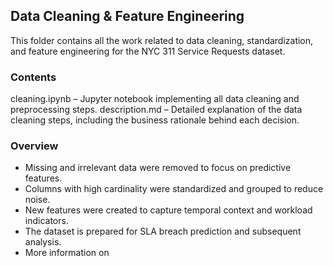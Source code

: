 ## Data Cleaning & Feature Engineering
This folder contains all the work related to data cleaning, standardization, and feature engineering for the NYC 311 Service Requests dataset.

### Contents
cleaning.ipynb – Jupyter notebook implementing all data cleaning and preprocessing steps.
description.md – Detailed explanation of the data cleaning steps, including the business rationale behind each decision.

### Overview
- Missing and irrelevant data were removed to focus on predictive features.
- Columns with high cardinality were standardized and grouped to reduce noise.
- New features were created to capture temporal context and workload indicators.
- The dataset is prepared for SLA breach prediction and subsequent analysis.
- More information on 

